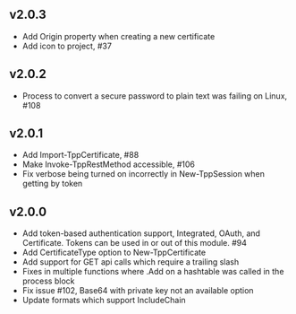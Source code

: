 ## v2.0.3
- Add Origin property when creating a new certificate
- Add icon to project, #37

## v2.0.2
- Process to convert a secure password to plain text was failing on Linux, #108

## v2.0.1
- Add Import-TppCertificate, #88
- Make Invoke-TppRestMethod accessible, #106
- Fix verbose being turned on incorrectly in New-TppSession when getting by token

## v2.0.0
- Add token-based authentication support, Integrated, OAuth, and Certificate. Tokens can be used in or out of this module. #94
- Add CertificateType option to New-TppCertificate
- Add support for GET api calls which require a trailing slash
- Fixes in multiple functions where .Add on a hashtable was called in the process block
- Fix issue #102, Base64 with private key not an available option
- Update formats which support IncludeChain